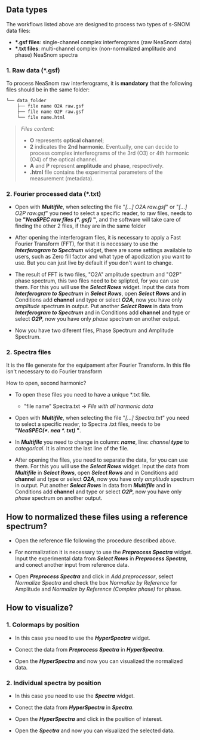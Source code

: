 
## Data types
The workflows listed above are designed to process two types of s-SNOM data files:
- **\*.gsf files**: single-channel complex interferograms (raw NeaSnom data)
- **\*.txt files**: multi-channel complex (non-normalized amplitude and phase) NeaSnom spectra

### 1. Raw data (\*.gsf)
To process NeaSnom raw interferograms, it is **mandatory** that the following files should be in the same folder:

```diff
└── data_folder
    ├── file name O2A raw.gsf
    ├── file name O2P raw.gsf
    └── file name.html
```
>*Files content:*
>- **O** represents **optical channel**; 
>- **2** indicates the **2nd harmonic**. Eventually, one can decide to process complex interferograms of the 3rd (O3) or 4th harmonic (O4) of the optical channel.
>- **A** and **P** represent **amplitude** and **phase**, respectively.
>- **.html** file contains the experimental parameters of the measurement (metadata).

### 2. Fourier processed data (\*.txt)








- Open with ***Multifile***, when selecting the file "*[...] O2A raw.gsf*" or "*[...] O2P raw.gsf*" you need to select a specific reader, to raw files, needs to be **"*NeaSPEC raw files (\*. gsf)* "**, and the software will take care of finding the other 2 files, if they are in the same folder

- After opening the interferogram files, it is necessary to apply a Fast Fourier Transform (FFT), for that it is necessary to use the ***Interferogram to Spectrum*** widget, there are some settings available to users, such as Zero fill factor and what type of apodization you want to use. But you can just live by default if you don't want to change.

- The result of FFT is two files, "O2A" amplitude spectrum and "O2P" phase spectrum, this two files need to be splipted, for you can use them. For this you will use the ***Select Rows*** widget. Input the data from ***Interferogram to Spectrum*** in ***Select Rows***, open ***Select Rows*** and in Conditions add **channel** and type or select ***O2A***, now you have only *amplitude* spectrum in output. Put another ***Select Rows*** in data from ***Interferogram to Spectrum*** and in Conditions add **channel** and type or select ***O2P***, now you have only *phase* spectrum on another output.

- Now you have two diferent files, Phase Spectrum and Amplitude Spectrum.

### 2. Spectra files
  
It is the file generate for the equipament after Fourier Transform. In this file isn't necessary to do Fourier transform 

How to open, second harmonic?

- To open these files you need to have a unique \*.txt file.
  
  - "file name" Spectra.txt &rarr; *File with all harmonic data*

- Open with ***Multifile***, when selecting the file "*[...] Spectra.txt*" you need to select a specific reader, to Spectra .txt files, needs to be **"*NeaSPEC(\*. nea \*. txt)* "**.

- In ***Multifile*** you need to change in column: ***name***, line: *channel* ***type*** to *categorical*. It is almost the last line of the file.

- After opening the files, you need to separate the data, for you can use them. For this you will use the ***Select Rows*** widget. Input the data from ***Multifile*** in ***Select Rows***, open ***Select Rows*** and in Conditions add **channel** and type or select ***O2A***, now you have only *amplitude* spectrum in output. Put another ***Select Rows*** in data from ***Multifile***  and in Conditions add **channel** and type or select ***O2P***, now you have only *phase* spectrum on another output. 

## How to normalized these files using a reference spectrum?

 - Open the reference file following the procedure described above.

 - For normalization it is necessary to use the ***Preprocess Spectra*** widget. Input the experimental data from ***Select Rows*** in ***Preprocess Spectra***, and conect another input from reference data.
 - Open  ***Preprocess Spectra*** and click in *Add preprocessor*, select *Normalize Spectra* and check the box *Normalize by Reference* for Amplitude and *Normalize by Reference (Complex phase)* for phase.

## How to visualize?

### 1. Colormaps by position

  - In this case you need to use the ***HyperSpectra*** widget.

  - Conect the data from  ***Preprocess Spectra*** in ***HyperSpectra***.

  - Open the ***HyperSpectra*** and now you can visualized the normalized data.

  
### 2. Individual spectra by position

  - In this case you need to use the ***Spectra*** widget.

  - Conect the data from ***HyperSpectra*** in ***Spectra***.
  
  - Open the ***HyperSpectra*** and click in the position of interest.

  - Open the ***Spectra*** and now you can visualized the selected data.
